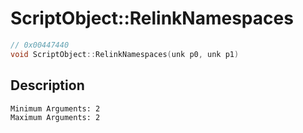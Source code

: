 # ScriptObject::RelinkNamespaces
```c
// 0x00447440
void ScriptObject::RelinkNamespaces(unk p0, unk p1)
```
## Description
```
Minimum Arguments: 2
Maximum Arguments: 2
```
